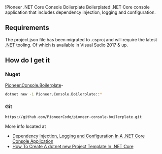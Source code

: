 !Pioneer .NET Core Console Boilerplate
Boilerplated .NET Core console application that includes dependency injection, logging and configuration. 

## Requirements
The project.json file has been migrated to .csproj and will require the latest [.NET](https://dot.net) tooling. Of which is available in  Visual Sudio 2017 & up.

## How do I get it

### Nuget
[Pioneer.Console.Boilerplate](https://www.nuget.org/packages/Pioneer.Console.Boilerplate/)- 

```bash
dotnet new -i Pioneer.Console.Boilerplate::*
```

### Git 

```bash
https://github.com/PioneerCode/pioneer-console-boilerplate.git
```

More info located at 
- [Dependency Injection, Logging and Configuration In A .NET Core Console Application](http://pioneercode.com/post/dependency-injection-logging-and-configuration-in-a-dot-net-core-console-app)
- [How To Create A dotnet new Project Template In .NET Core](http://pioneercode.com/post/how-to-create-a-dot-net-new-project-template-in-dot-net-core)
